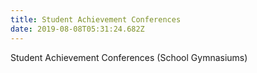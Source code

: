 ```yaml
---
title: Student Achievement Conferences
date: 2019-08-08T05:31:24.682Z
---
```

Student Achievement Conferences
(School Gymnasiums)
